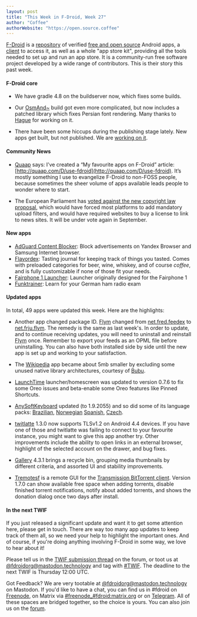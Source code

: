 ```yaml
---
layout: post
title: "This Week in F-Droid, Week 27"
author: "Coffee"
authorWebsite: "https://open.source.coffee"
---
```


[F-Droid](https://f-droid.org/) is a [repository](https://f-droid.org/packages/) of verified [free and open source](https://en.wikipedia.org/wiki/Free_and_open-source_software) Android apps, a [client](https://f-droid.org/packages/org.fdroid.fdroid/) to access it, as well as a whole "app store kit", providing all the tools needed to set up and run an app store. It is a community-run free software project developed by a wide range of contributors. This is their story this past week.

#### F-Droid core

* We have gradle 4.8 on the buildserver now, which fixes some builds.

* Our [OsmAnd~](https://f-droid.org/packages/net.osmand.plus/) build got even more complicated, but now includes a patched library which fixes Persian font rendering. Many thanks to [Hague](https://gitlab.com/Hague) for working on it.

* There have been some hiccups during the publishing stage lately. New apps get built, but not published. We are [working on it](https://gitlab.com/fdroid/fdroidserver/issues/509).

#### Community News

* [Quaap](http://quaap.com) says: I’ve created a “My favourite apps on F-Droid” article: [http://quaap.com/D/use-fdroid](http://quaap.com/D/use-fdroid). It’s mostly something I use to evangelize F-Droid to non-FOSS people, because sometimes the sheer volume of apps available leads people to wonder where to start.

* The European Parliament has [voted against the new copyright law proposal](https://blog.mozilla.org/netpolicy/2018/07/05/copyrightplenary/), which would have forced most platforms to add mandatory upload filters, and would have required websites to buy a license to link to news sites. It will be under vote again in September.

#### New apps

* [AdGuard Content Blocker](https://f-droid.org/packages/com.adguard.android.contentblocker/): Block advertisements on Yandex Browser and Samsung Internet browser.
* [Flavordex](https://f-droid.org/packages/com.ultramegasoft.flavordex2/): Tasting journal for keeping track of things you tasted. Comes with preloaded categories for beer, wine, whiskey, and of course _coffee_, and is fully customizable if none of those fit your needs.
* [Fairphone 1 Launcher](https://f-droid.org/packages/community.fairphone.launcher/): Launcher originally designed for the Fairphone 1
* [Funktrainer](https://f-droid.org/packages/de.hosenhasser.funktrainer/): Learn for your German ham radio exam

#### Updated apps

In total, 49 apps were updated this week. Here are the highlights:

* Another app changed package ID. [Flym](https://f-droid.org/packages/net.frju.flym/) changed from [net.fred.feedex](https://f-droid.org/packages/net.fred.feedex/) to [net.frju.flym](https://f-droid.org/packages/net.frju.flym/). The remedy is the same as last week's. In order to update, and to continue receiving updates, you will need to uninstall and reinstall [Flym](https://f-droid.org/packages/net.frju.flym/) once. Remember to export your feeds as an OPML file before uninstalling. You can also have both installed side by side until the new app is set up and working to your satisfaction.

* The [Wikipedia](https://f-droid.org/packages/org.wikipedia/) app became about 5mb smaller by excluding some unused native library architectures, courtesy of [Bubu](https://forum.f-droid.org/u/Bubu).

* [LaunchTime](https://f-droid.org/packages/com.quaap.launchtime/) launcher/homescreen was updated to version 0.7.6 to fix some Oreo issues and beta-enable some Oreo features like Pinned Shortcuts.

* [AnySoftKeyboard](https://f-droid.org/packages/com.menny.android.anysoftkeyboard/) updated (to 1.9.2055) and so did some of its language packs: [Brazilian](https://f-droid.org/packages/com.anysoftkeyboard.languagepack.brazilian/), [Norwegian](https://f-droid.org/packages/com.anysoftkeyboard.languagepack.norwegian/) [Spanish](https://f-droid.org/packages/com.anysoftkeyboard.languagepack.spain/), [Czech](https://f-droid.org/packages/org.herrlado.ask.languagepack.czech/).

* [twitlatte](https://f-droid.org/packages/com.github.moko256.twitlatte/) 1.3.0 now supports TLSv1.2 on Android 4.4 devices. If you have one of those and twitlatte was failing to connect to your favourite instance, you might want to give this app another try. Other improvements include the ability to open links in an external browser, highlight of the selected account on the drawer, and bug fixes.

* [Gallery](https://f-droid.org/packages/com.simplemobiletools.gallery/) 4.3.1 brings a recycle bin, grouping media thumbnails by different criteria, and assorted UI and stability improvements.

* [Tremotesf](https://f-droid.org/packages/org.equeim.tremotesf/) is a remote GUI for the [Transmission BitTorrent client](https://transmissionbt.com). Version 1.7.0 can show available free space when adding torrents, disable finished torrent notifications, notify about added torrents, and shows the donation dialog once two days after install.

#### In the next TWIF

If you just released a significant update and want it to get some attention here, please get in touch. There are way too many app updates to keep track of them all, so we need your help to highlight the important ones. And of course, if you're doing anything involving F-Droid in some way, we love to hear about it!

Please tell us in the [TWIF submission thread](https://forum.f-droid.org/t/twif-submission-thread) on the forum, or toot us at [@fdroidorg@mastodon.technology](https://mastodon.technology/@fdroidorg) and tag with [#TWIF](https://mastodon.technology/tags/twif). The deadline to the next TWIF is Thursday 12:00 UTC.

Got Feedback? We are very tootable at [@fdroidorg@mastodon.technology](https://mastodon.technology/@fdroidorg) on Mastodon. If you'd like to have a chat, you can find us in #fdroid on [Freenode](https://freenode.net/), on Matrix via [#freenode_#fdroid:matrix.org](https://matrix.to/#/#freenode_#fdroid:matrix.org) or on [Telegram](https://t.me/joinchat/AlRQekvjWDTuQrCgMYSNVA). All of these spaces are bridged together, so the choice is yours. You can also join us on the [forum](https://forum.f-droid.org/).

